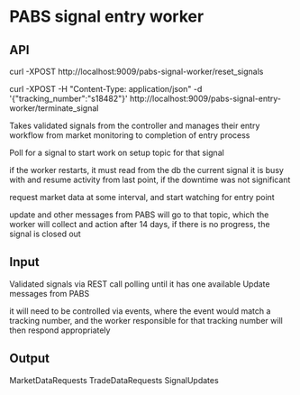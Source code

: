 # PABS signal entry worker

## API

curl -XPOST http://localhost:9009/pabs-signal-worker/reset_signals

curl -XPOST -H "Content-Type: application/json" -d '{"tracking_number":"s18482"}' http://localhost:9009/pabs-signal-entry-worker/terminate_signal

Takes validated signals from the controller and manages their entry workflow from market monitoring to completion of entry process

Poll for a signal to start work on
setup topic for that signal

if the worker restarts, it must read from the db the current signal it is busy with and resume activity from last point,
if the downtime was not significant

request market data at some interval, and start watching for entry point

update and other messages from PABS will go to that topic, which the worker will collect and action
after 14 days, if there is no progress, the signal is closed out

## Input

Validated signals via REST call polling until it has one available
Update messages from PABS

it will need to be controlled via events, where the event would match a tracking number, and the worker 
responsible for that tracking number will then respond appropriately

## Output

MarketDataRequests
TradeDataRequests
SignalUpdates